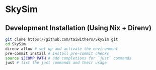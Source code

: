 # SkySim

## Development Installation (Using Nix + Direnv)

```bash
git clone https://github.com/taiwithers/SkySim.git
cd SkySim
direnv allow # set up and activate the environment
pre-commit install # install pre-commit checks
source $JCOMP_PATH # add completions for `just` commands
just # list the just commands and their usage
```
